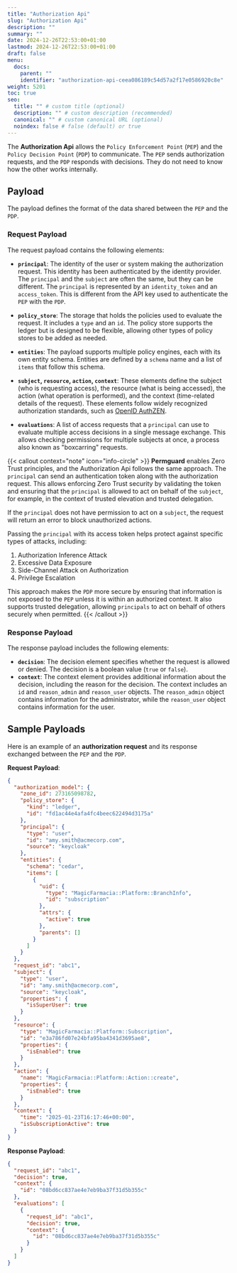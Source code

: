 ```yaml
---
title: "Authorization Api"
slug: "Authorization Api"
description: ""
summary: ""
date: 2024-12-26T22:53:00+01:00
lastmod: 2024-12-26T22:53:00+01:00
draft: false
menu:
  docs:
    parent: ""
    identifier: "authorization-api-ceea086189c54d57a2f17e0586920c8e"
weight: 5201
toc: true
seo:
  title: "" # custom title (optional)
  description: "" # custom description (recommended)
  canonical: "" # custom canonical URL (optional)
  noindex: false # false (default) or true
---
```


The **Authorization Api** allows the `Policy Enforcement Point` (`PEP`) and the `Policy Decision Point` (`PDP`) to communicate. The `PEP` sends authorization requests, and the `PDP` responds with decisions. They do not need to know how the other works internally.

## Payload

The payload defines the format of the data shared between the `PEP` and the `PDP`.

### Request Payload

The request payload contains the following elements:

- **`principal`**:
  The identity of the user or system making the authorization request. This identity has been authenticated by the identity provider. The `principal` and the `subject` are often the same, but they can be different. The `principal` is represented by an `identity_token` and an `access_token`. This is different from the API key used to authenticate the `PEP` with the `PDP`.

- **`policy_store`**:
  The storage that holds the policies used to evaluate the request. It includes a `type` and an `id`. The policy store supports the ledger but is designed to be flexible, allowing other types of policy stores to be added as needed.

- **`entities`**:
  The payload supports multiple policy engines, each with its own entity schema. Entities are defined by a `schema` name and a list of `items` that follow this schema.

- **`subject`, `resource`, `action`, `context`**:
  These elements define the subject (who is requesting access), the resource (what is being accessed), the action (what operation is performed), and the context (time-related details of the request). These elements follow widely recognized authorization standards, such as [OpenID AuthZEN](https://openid.net/wg/authzen/specifications/).

- **`evaluations`**:
  A list of access requests that a `principal` can use to evaluate multiple access decisions in a single message exchange. This allows checking permissions for multiple subjects at once, a process also known as "boxcarring" requests.

{{< callout context="note" icon="info-circle" >}}
**Permguard** enables Zero Trust principles, and the Authorization Api follows the same approach. The `principal` can send an authentication token along with the authorization request. This allows enforcing Zero Trust security by validating the token and ensuring that the `principal` is allowed to act on behalf of the `subject`, for example, in the context of trusted elevation and trusted delegation.

If the `principal` does not have permission to act on a `subject`, the request will return an error to block unauthorized actions.

Passing the `principal` with its access token helps protect against specific types of attacks, including:

1. Authorization Inference Attack
2. Excessive Data Exposure
3. Side-Channel Attack on Authorization
4. Privilege Escalation

This approach makes the `PDP` more secure by ensuring that information is not exposed to the `PEP` unless it is within an authorized context. It also supports trusted delegation, allowing `principals` to act on behalf of others securely when permitted.
{{< /callout >}}

### Response Payload

The response payload includes the following elements:

- **`decision`**:
  The decision element specifies whether the request is allowed or denied. The decision is a boolean value (`true` or `false`).
- **`context`**:
  The context element provides additional information about the decision, including the reason for the decision. The context includes an `id` and `reason_admin` and `reason_user` objects. The `reason_admin` object contains information for the administrator, while the `reason_user` object contains information for the user.

## Sample Payloads

Here is an example of an **authorization request** and its response exchanged between the `PEP` and the `PDP`.

**Request Payload**:

```json
{
  "authorization_model": {
    "zone_id": 273165098782,
    "policy_store": {
      "kind": "ledger",
      "id": "fd1ac44e4afa4fc4beec622494d3175a"
    },
    "principal": {
      "type": "user",
      "id": "amy.smith@acmecorp.com",
      "source": "keycloak"
    },
    "entities": {
      "schema": "cedar",
      "items": [
        {
          "uid": {
            "type": "MagicFarmacia::Platform::BranchInfo",
            "id": "subscription"
          },
          "attrs": {
            "active": true
          },
          "parents": []
        }
      ]
    }
  },
  "request_id": "abc1",
  "subject": {
    "type": "user",
    "id": "amy.smith@acmecorp.com",
    "source": "keycloak",
    "properties": {
      "isSuperUser": true
    }
  },
  "resource": {
    "type": "MagicFarmacia::Platform::Subscription",
    "id": "e3a786fd07e24bfa95ba4341d3695ae8",
    "properties": {
      "isEnabled": true
    }
  },
  "action": {
    "name": "MagicFarmacia::Platform::Action::create",
    "properties": {
      "isEnabled": true
    }
  },
  "context": {
    "time": "2025-01-23T16:17:46+00:00",
    "isSubscriptionActive": true
  }
}
```

**Response Payload**:

```json
{
  "request_id": "abc1",
  "decision": true,
  "context": {
    "id": "08bd6cc837ae4e7eb9ba37f31d5b355c"
  },
  "evaluations": [
    {
      "request_id": "abc1",
      "decision": true,
      "context": {
        "id": "08bd6cc837ae4e7eb9ba37f31d5b355c"
      }
    }
  ]
}
```
